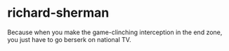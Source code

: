 richard-sherman
===============

Because when you make the game-clinching interception in the end zone, you just have to go berserk on national TV.
